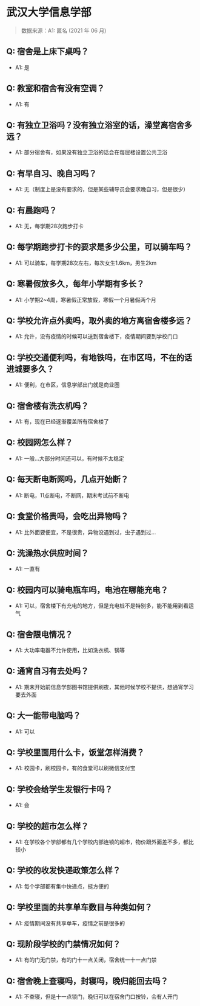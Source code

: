 # 武汉大学信息学部

> 数据来源：A1: 匿名 (2021 年 06 月)

## Q: 宿舍是上床下桌吗？

- A1: 是

## Q: 教室和宿舍有没有空调？

- A1: 有

## Q: 有独立卫浴吗？没有独立浴室的话，澡堂离宿舍多远？

- A1: 部分宿舍有，如果没有独立卫浴的话会在每层楼设置公共卫浴

## Q: 有早自习、晚自习吗？

- A1: 无（制度上是没有要求的，但是某些辅导员会要求晚自习，但是很少）

## Q: 有晨跑吗？

- A1: 无，每学期28次跑步打卡

## Q: 每学期跑步打卡的要求是多少公里，可以骑车吗？

- A1: 可以骑车，每学期28次左右，每次女生1.6km，男生2km

## Q: 寒暑假放多久，每年小学期有多长？

- A1: 小学期2\~4周，寒暑假正常放假，寒假一个月暑假两个月

## Q: 学校允许点外卖吗，取外卖的地方离宿舍楼多远？

- A1: 允许，没有疫情的时候可以送到宿舍楼下，疫情期间要到学校门口

## Q: 学校交通便利吗，有地铁吗，在市区吗，不在的话进城要多久？

- A1: 便利，在市区，信息学部出门就是商业圈

## Q: 宿舍楼有洗衣机吗？

- A1: 有，现在已经逐渐覆盖所有宿舍楼了

## Q: 校园网怎么样？

- A1: 一般...大部分时间还可以，有时候不太稳定

## Q: 每天断电断网吗，几点开始断？

- A1: 断电，11点断电，不断网，期末考试前不断电

## Q: 食堂价格贵吗，会吃出异物吗？

- A1: 比外面要便宜，不是很贵，异物没遇到过，虫子遇到过...

## Q: 洗澡热水供应时间？

- A1: 一直有

## Q: 校园内可以骑电瓶车吗，电池在哪能充电？

- A1: 可以，宿舍楼下有充电的地方，但是充电桩不是特别多，能不能用到看运气

## Q: 宿舍限电情况？

- A1: 大功率电器不允许使用，比如洗衣机、锅等

## Q: 通宵自习有去处吗？

- A1: 期末开始前信息学部图书馆提供刷夜，其他时候学校不提供，想通宵学习要去外面

## Q: 大一能带电脑吗？

- A1: 可以

## Q: 学校里面用什么卡，饭堂怎样消费？

- A1: 校园卡，刷校园卡，有的食堂可以刷微信支付宝

## Q: 学校会给学生发银行卡吗？

- A1: 会

## Q: 学校的超市怎么样？

- A1: 在学校各个学部都有几个学校内部连锁的超市，物价跟外面差不多，都比较小

## Q: 学校的收发快递政策怎么样？

- A1: 每个学部都有集中快递点，挺方便的

## Q: 学校里面的共享单车数目与种类如何？

- A1: 疫情期间没有共享单车，疫情之前是很多的

## Q: 现阶段学校的门禁情况如何？

- A1: 有的门无门禁，有的门十一点关闭，宿舍统一十一点门禁

## Q: 宿舍晚上查寝吗，封寝吗，晚归能回去吗？

- A1: 不查寝，但是十一点锁门，晚归可以在宿舍门口按铃，会有人开门

